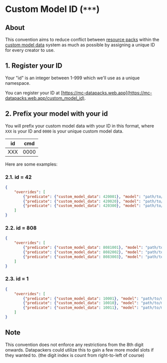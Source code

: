 # Custom Model ID (`***`)

## About

This convention aims to reduce conflict between [resource packs](https://minecraft.gamepedia.com/Resource_pack) within the [custom model data](https://minecraft.gamepedia.com/Model#Item_tags) system as much as possible by assigning a unique ID for every creator to use.

## 1. Register your ID

Your "id" is an integer between 1-999 which we'll use as a unique namespace.

You can register your ID at [https://mc-datapacks.web.app](https://mc-datapacks.web.app/custom_model_id).

## 2. Prefix your model with your id

You will prefix your custom model data with your ID in this format, where `XXX` is your ID and `0000` is your unique custom model data.

|id|cmd|
|---|----|
|XXX|0000|

Here are some examples:

### 2.1. id = 42

```json
{
    "overrides": [
        {"predicate": {"custom_model_data": 420001}, "model": "path/to/model/1"},
        {"predicate": {"custom_model_data": 420020}, "model": "path/to/model/2"},
        {"predicate": {"custom_model_data": 420300}, "model": "path/to/model/3"}
    ]
}
```

### 2.2. id = 808

```json
{
    "overrides": [
        {"predicate": {"custom_model_data": 8081001}, "model": "path/to/model/1"},
        {"predicate": {"custom_model_data": 8082002}, "model": "path/to/model/2"},
        {"predicate": {"custom_model_data": 8083003}, "model": "path/to/model/3"}
    ]
}
```

### 2.3. id = 1

```json
{
    "overrides": [
        {"predicate": {"custom_model_data": 10001}, "model": "path/to/model/1"},
        {"predicate": {"custom_model_data": 10010}, "model": "path/to/model/2"},
        {"predicate": {"custom_model_data": 10011}, "model": "path/to/model/3"}
    ]
}
```

## Note

This convention does not enforce any restrictions from the 8th digit onwards. Datapackers could utilize this to gain a few more model slots if they wanted to. (the digit index is count from right-to-left of course)
